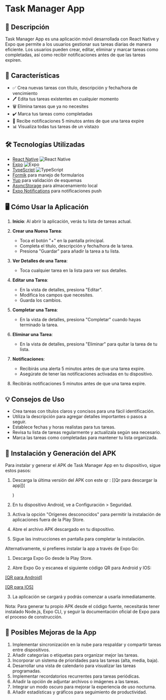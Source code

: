 # Task Manager App

## 📱 Descripción

Task Manager App es una aplicación móvil desarrollada con React Native y Expo que permite a los usuarios gestionar sus tareas diarias de manera eficiente. Los usuarios pueden crear, editar, eliminar y marcar tareas como completadas, así como recibir notificaciones antes de que las tareas expiren.

## 🚀 Características

- ✅ Crea nuevas tareas con título, descripción y fecha/hora de vencimiento
- 🖊️ Edita tus tareas existentes en cualquier momento
- 🗑️ Elimina tareas que ya no necesites
- ✔️ Marca tus tareas como completadas
- 🔔 Recibe notificaciones 5 minutos antes de que una tarea expire
- 📊 Visualiza todas tus tareas de un vistazo

## 🛠 Tecnologías Utilizadas

- [React Native](https://reactnative.dev/) ![React Native](https://img.shields.io/badge/-React%20Native-61DAFB?style=flat-square&logo=react&logoColor=black)
- [Expo](https://expo.dev/) ![Expo](https://img.shields.io/badge/-Expo-000020?style=flat-square&logo=expo&logoColor=white)
- [TypeScript](https://www.typescriptlang.org/) ![TypeScript](https://img.shields.io/badge/-TypeScript-3178C6?style=flat-square&logo=typescript&logoColor=white)
- [Formik](https://formik.org/) para manejo de formularios
- [Yup](https://github.com/jquense/yup) para validación de esquemas
- [AsyncStorage](https://react-native-async-storage.github.io/async-storage/) para almacenamiento local
- [Expo Notifications](https://docs.expo.dev/versions/latest/sdk/notifications/) para notificaciones push



## 🖥 Cómo Usar la Aplicación

1. **Inicio**: Al abrir la aplicación, verás tu lista de tareas actual.

2. **Crear una Nueva Tarea**:
   - Toca el botón "+" en la pantalla principal.
   - Completa el título, descripción y fecha/hora de la tarea.
   - Presiona "Guardar" para añadir la tarea a tu lista.

3. **Ver Detalles de una Tarea**:
   - Toca cualquier tarea en la lista para ver sus detalles.

4. **Editar una Tarea**:
   - En la vista de detalles, presiona "Editar".
   - Modifica los campos que necesites.
   - Guarda los cambios.

5. **Completar una Tarea**:
   - En la vista de detalles, presiona "Completar" cuando hayas terminado la tarea.

6. **Eliminar una Tarea**:
   - En la vista de detalles, presiona "Eliminar" para quitar la tarea de tu lista.

7. **Notificaciones**:
   - Recibirás una alerta 5 minutos antes de que una tarea expire.
   - Asegúrate de tener las notificaciones activadas en tu dispositivo.
6. Recibirás notificaciones 5 minutos antes de que una tarea expire.

## 💡 Consejos de Uso

- Crea tareas con títulos claros y concisos para una fácil identificación.
- Utiliza la descripción para agregar detalles importantes o pasos a seguir.
- Establece fechas y horas realistas para tus tareas.
- Revisa tu lista de tareas regularmente y actualízala según sea necesario.
- Marca las tareas como completadas para mantener tu lista organizada.

## 📲 Instalación y Generación del APK

Para instalar y generar el APK de Task Manager App en tu dispositivo, sigue estos pasos:

1. Descarga la última versión del APK con este qr :
   [\[Qr para descargar la app\]](
      
   )

2. En tu dispositivo Android, ve a Configuración > Seguridad.

3. Activa la opción "Orígenes desconocidos" para permitir la instalación de aplicaciones fuera de la Play Store.

4. Abre el archivo APK descargado en tu dispositivo.

5. Sigue las instrucciones en pantalla para completar la instalación.

Alternativamente, si prefieres instalar la app a través de Expo Go:

1. Descarga Expo Go desde la Play Store.

2. Abre Expo Go y escanea el siguiente código QR para Android y IOS:

  [\[QR para Android\]](https://expo.dev/preview/update?message=update%20design%20app%20in%20ios&updateRuntimeVersion=1.0.0&createdAt=2024-08-06T05%3A56%3A23.571Z&slug=exp&projectId=7b5bdebd-3c9c-409a-a11e-8d5a0bbee694&group=bac24d13-7edc-4339-bc9a-4a953c771d45)

  [\[QR para IOS\]](https://expo.dev/preview/update?message=update%20design%20app%20in%20ios&updateRuntimeVersion=1.0.1&createdAt=2024-08-06T05%3A56%3A23.571Z&slug=exp&projectId=7b5bdebd-3c9c-409a-a11e-8d5a0bbee694&group=5c5be061-1cee-48a7-b513-8f8b985aebeb)

3. La aplicación se cargará y podrás comenzar a usarla inmediatamente.

Nota: Para generar tu propio APK desde el código fuente, necesitarás tener instalado Node.js, Expo CLI, y seguir la documentación oficial de Expo para el proceso de construcción.



## 🚀 Posibles Mejoras de la App

1. Implementar sincronización en la nube para respaldar y compartir tareas entre dispositivos.
2. Añadir categorías o etiquetas para organizar mejor las tareas.
3. Incorporar un sistema de prioridades para las tareas (alta, media, baja).
4. Desarrollar una vista de calendario para visualizar las tareas programadas.
5. Implementar recordatorios recurrentes para tareas periódicas.
6. Añadir la opción de adjuntar archivos o imágenes a las tareas.
7. Integrar un modo oscuro para mejorar la experiencia de uso nocturna.
8. Añadir estadísticas y gráficos para seguimiento de productividad.
